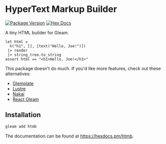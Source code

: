 # HyperText Markup Builder

[![Package Version](https://img.shields.io/hexpm/v/htmb)](https://hex.pm/packages/htmb)
[![Hex Docs](https://img.shields.io/badge/hex-docs-ffaff3)](https://hexdocs.pm/htmb/)

A tiny HTML builder for Gleam.

```gleam
let html = 
  h("h1", [], [text("Hello, Joe!")])
 |> render
 |> string_tree.to_string
assert html == "<h1>Hello, Joe!</h1>"
```

This package doesn't do much. If you'd like more features, check out these
alternatives:

- [Glemplate](https://hex.pm/packages/glemplate)
- [Lustre](https://hex.pm/packages/lustre)
- [Nakai](https://hex.pm/packages/nakai)
- [React Gleam](https://hex.pm/packages/react_gleam)


## Installation

```sh
gleam add htmb
```

The documentation can be found at <https://hexdocs.pm/htmb>.
